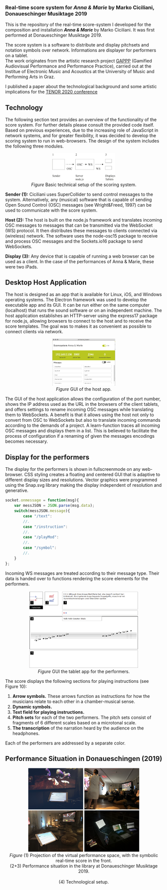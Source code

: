 
### Real-time score system for ___Anna & Marie___ by Marko Ciciliani, Donaueschinger Musiktage 2019
This is the repository of the real-time score-system I developed for the composition and installation ___Anna & Marie___ by Marko Ciciliani. It was first performed at Donaueschinger Musiktage 2019. 

The score system is a software to distribute and display pitchsets and notation symbols over network. Informations are displayer for performers on a tablet. <br>
The work originates from the artistic research project [GAPPP](http://gappp.net/) (Gamified Audiovisual Performance and Performance Practice), carried out at the Institue of Electronic Music and Acoustics at the University of Music and Performing Arts in Graz.

I published a paper about the technological background and some artistic implications for the [TENOR 2020 conference](https://tenor2020.hfmt-hamburg.de/)




## Technology

The following section text provides an overview of the functionality of the score system. For further details please consult the provided code itself.
Based on previous experiences, due to the increasing role of JavaScript in network systems, and for greater flexibility, it was decided to develop the scoring system to run in web-browsers. The design of the system includes the following three modules.

<p align="center">
  <img width="40%" src="https://github.com/asa-nerd/Anna-und-Marie/blob/master/documentation/01%20Live/setup.jpg"><br />
  <i>Figure</i> Basic technical setup of the scoring system.
</p>


**Sender (1):** Ciciliani uses SuperCollider to send control messages to the system. Alternatively, any (musical) software that is capable of sending Open Sound Control (OSC) messages (see Wright&Freed, 1997) can be used to communicate with the score system.

**Host (2):** The host is built on the node.js framework and translates incoming OSC messages to messages that can be transmitted via the WebSocket (WS) protocol. It then distributes these messages to clients connected via (wireless) network. The software uses the node-osc15 package to receive and process OSC messages and the Sockets.io16 package to send WebSockets.

**Display (3):** Any device that is capable of running a web browser can be used as a client. In the case of the performances of Anna & Marie, these were two iPads.




## Desktop Host Application
The host is designed as an app that is available for Linux, iOS, and Windows operating systems. The Electron framework was used to develop the executable app and its GUI. It can be run either on the same computer (localhost) that runs the sound software or on an independent machine. The host application establishes an HTTP-server using the express17 package for node.js, allowing browsers to connect to the host and to receive the score templates. The goal was to makes it as convenient as possible to connect clients via network. 

<p align="center">
  <img width="40%" src="https://github.com/asa-nerd/Anna-und-Marie/blob/master/documentation/02%20Screenshots/interface-2.png"><br />
  <i>Figure</i> GUI of the host app.
</p>

The GUI of the host application allows the configuration of the port number, shows the IP address used as the URL in the browsers of the client tablets, and offers settings to rename incoming OSC messages while translating them to WebSockets. A benefit is that it allows using the host not only to convert from OSC to WebSockets but also to translate incoming commands according to the demands of a project. A learn-function traces all incoming OSC messages and displays them in a list. This is believed to facilitate the process of configuration if a renaming of given the messages encodings becomes necessary. 



## Display for the performers
The display for the performers is shown in fullscreenmode on any web-browser. CSS styling creates a floating and centered GUI that is adaptive to different display sizes and resolutions. Vector graphics were programmed using the Snap.svg library  making the display independent of resolution and generative.

```javascript
socket.onmessage = function(msg){
	var messJSON = JSON.parse(msg.data);
	switch(messJSON.message){
		case "/text":
		//. 
		case "/instruction":
		//.
		case "/playMod":
		//.
		case "/symbol":
		//.
	}
};
```
Incoming WS messages are treated according to their message type. Their data is handed over to functions rendering the score elements for the performers. 

<p align="center">
  <img width="70%" src="https://github.com/asa-nerd/Anna-und-Marie/blob/master/documentation/02%20Screenshots/Figure-10.png"><br />
  <i>Figure</i> GUI the tablet app for the performers.
</p>

The score displays the following sections for playing instructions (see Figure 10):

1. **Arrow symbols.** These arrows function as instructions for how the musicians relate to each other in a chamber-musical sense. 
2. **Dynamic symbols.** 
3. **Text field for playing instructions.** 
4. **Pitch sets** for each of the two performers. The pitch sets consist of fragments of 6 different scales based on a microtonal scale. 
5. **The transcription** of the narration heard by the audience on the headphones.

Each of the performers are addressed by a separate color.




## Performance Situation in Donaueschingen (2019)

<p align="center">
  <img width="35%" src="https://github.com/asa-nerd/Anna-und-Marie/blob/master/documentation/01%20Live/DE-1.jpg">
  <img width="35%" src="https://github.com/asa-nerd/Anna-und-Marie/blob/master/documentation/01%20Live/IMG_9422.jpg">
  <img width="35%" src="https://github.com/asa-nerd/Anna-und-Marie/blob/master/documentation/01%20Live/IMG_9438.jpg">
  <img width="35%" src="https://github.com/asa-nerd/Anna-und-Marie/blob/master/documentation/01%20Live/DE-2.jpg"><br />
  <i>Figure</i> (1) Projection of the virtual performance space, with the symbolic real-time score in the front.<br />
  (2+3) Performance situation in the library at Donaueschinger Musiktage 2019. <br /> <br />
  (4) Technological setup.<br />
</p>

